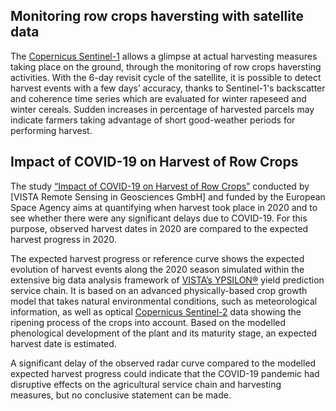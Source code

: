 ## Monitoring row crops haversting with satellite data

The [Copernicus Sentinel-1](https://sentinel.esa.int/web/sentinel/missions/sentinel-1) allows a glimpse at actual harvesting measures taking place on the ground, through the monitoring of row crops haversting activities. With the 6-day revisit cycle of the satellite, it is possible to detect harvest events with a few days’ accuracy, thanks to Sentinel-1's backscatter and coherence time series which are evaluated for winter rapeseed and winter cereals. Sudden increases in percentage of harvested parcels may indicate farmers taking advantage of short good-weather periods for performing harvest. 


## Impact of COVID-19 on Harvest of Row Crops

The study [“Impact of COVID-19 on Harvest of Row Crops”](https://eo4society.esa.int/projects/impact-of-covid-19-on-harvest-of-row-crop/) conducted by [VISTA Remote Sensing in Geosciences GmbH] and funded by the European Space Agency aims at quantifying when harvest took place in 2020 and to see whether there were any significant delays due to COVID-19. For this purpose, observed harvest dates in 2020 are compared to the expected harvest progress in 2020.

The expected harvest progress or reference curve shows the expected evolution of harvest events along the 2020 season simulated within the extensive big data analysis framework of [VISTA’s YPSILON®](https://ypsilon.services/) yield prediction service chain. It is based on an advanced physically-based crop growth model that takes natural environmental conditions, such as meteorological information, as well as optical [Copernicus Sentinel-2](https://sentinel.esa.int/web/sentinel/missions/sentinel-2) data showing the ripening process of the crops into account. Based on the modelled phenological development of the plant and its maturity stage, an expected harvest date is estimated.

A significant delay of the observed radar curve compared to the modelled expected harvest progress could indicate that the COVID-19 pandemic had disruptive effects on the agricultural service chain and harvesting measures, but no conclusive statement can be made.
